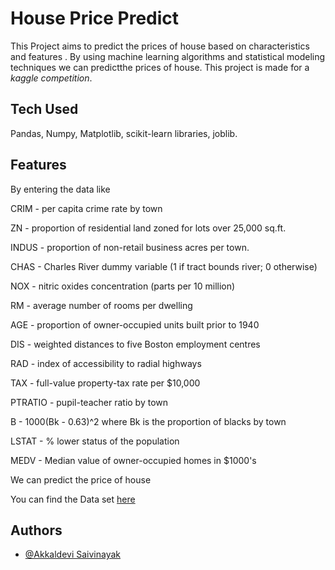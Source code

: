 
# House Price Predict

This Project aims to predict the prices of house based on characteristics and features . By using machine learning algorithms and statistical modeling techniques we can predictthe prices of house. This project is made for a *kaggle* _competition_.




## Tech Used

Pandas, Numpy, Matplotlib, scikit-learn libraries, joblib. 
## Features 

By entering the data like 

CRIM - per capita crime rate by town

ZN - proportion of residential land zoned for lots over 25,000 sq.ft.

INDUS - proportion of non-retail business acres per town.

CHAS - Charles River dummy variable (1 if tract bounds river; 0 otherwise)

NOX - nitric oxides concentration (parts per 10 million)

RM - average number of rooms per dwelling

AGE - proportion of owner-occupied units built prior to 1940

DIS - weighted distances to five Boston employment centres

RAD - index of accessibility to radial highways

TAX - full-value property-tax rate per $10,000

PTRATIO - pupil-teacher ratio by town

B - 1000(Bk - 0.63)^2 where Bk is the proportion of blacks by town

LSTAT - % lower status of the population

MEDV - Median value of owner-occupied homes in $1000's

We can predict the price of house 

You can find the Data set [here]("https://www.kaggle.com/code/prasadperera/the-boston-housing-dataset/input")


## Authors

- [@Akkaldevi Saivinayak](https://www.github.com/riskyhomo)

